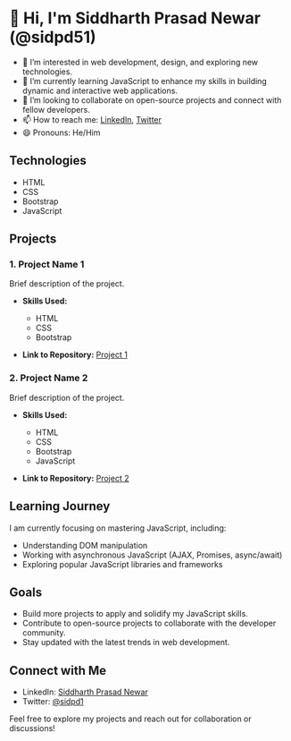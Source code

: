 # 👋 Hi, I'm Siddharth Prasad Newar (@sidpd51)

- 👀 I’m interested in web development, design, and exploring new technologies.
- 🌱 I’m currently learning JavaScript to enhance my skills in building dynamic and interactive web applications.
- 💞️ I’m looking to collaborate on open-source projects and connect with fellow developers.
- 📫 How to reach me: [LinkedIn](link_to_linkedin_profile), [Twitter](link_to_twitter_profile)
- 😄 Pronouns: He/Him

## Technologies

- HTML
- CSS
- Bootstrap
- JavaScript

## Projects

### 1. Project Name 1

Brief description of the project.

- **Skills Used:**
  - HTML
  - CSS
  - Bootstrap

- **Link to Repository:** [Project 1](link_to_repo)

### 2. Project Name 2

Brief description of the project.

- **Skills Used:**
  - HTML
  - CSS
  - Bootstrap
  - JavaScript

- **Link to Repository:** [Project 2](link_to_repo)

## Learning Journey

I am currently focusing on mastering JavaScript, including:

- Understanding DOM manipulation
- Working with asynchronous JavaScript (AJAX, Promises, async/await)
- Exploring popular JavaScript libraries and frameworks

## Goals

- Build more projects to apply and solidify my JavaScript skills.
- Contribute to open-source projects to collaborate with the developer community.
- Stay updated with the latest trends in web development.

## Connect with Me

- LinkedIn: [Siddharth Prasad Newar]([link_to_linkedin_profile](https://in.linkedin.com/in/siddharth-prasad-newar-121a16203))
- Twitter: [@sidpd1](https://twitter.com/sidpd1)

Feel free to explore my projects and reach out for collaboration or discussions!
